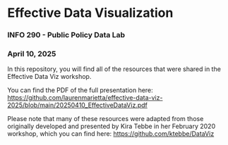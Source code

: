 # Effective Data Visualization
### INFO 290 - Public Policy Data Lab
### April 10, 2025

In this repository, you will find all of the resources that were shared in the Effective Data Viz workshop.

You can find the PDF of the full presentation here:
https://github.com/laurenmarietta/effective-data-viz-2025/blob/main/20250410_EffectiveDataViz.pdf

Please note that many of these resources were adapted from those originally developed and presented by Kira Tebbe in her February 2020 workshop, which you can find here:
https://github.com/ktebbe/DataViz
